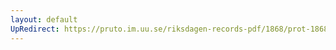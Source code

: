 ```yaml
---
layout: default
UpRedirect: https://pruto.im.uu.se/riksdagen-records-pdf/1868/prot-1868--fk--125/prot-1868--fk--125_000.pdf
---
```


